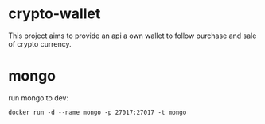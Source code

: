 # crypto-wallet

This project aims to provide an api a own wallet to follow purchase and sale of crypto currency.

# mongo

run mongo to dev:

```
docker run -d --name mongo -p 27017:27017 -t mongo
```
